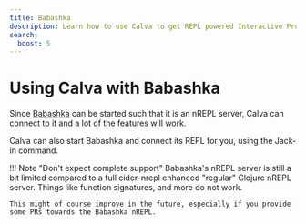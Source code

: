 ```yaml
---
title: Babashka
description: Learn how to use Calva to get REPL powered Interactive Programming with Babashka, a civilized scripting language and task manager.
search:
  boost: 5
---
```


# Using Calva with Babashka

Since [Babashka](https://babashka.org) can be started such that it is an nREPL server, Calva can connect to it and a lot of the features will work.

Calva can also start Babashka and connect its REPL for you, using the Jack-in command.

!!! Note "Don't expect complete support"
    Babashka's nREPL server is still a bit limited compared to a full cider-nrepl enhanced "regular" Clojure nREPL server. Things like function signatures, and more do not work.
    
    This might of course improve in the future, especially if you provide some PRs towards the Babashka nREPL.